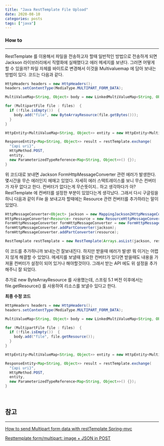 ```yaml
---
title: "Java RestTemplate File Upload"
date: 2020-08-10
categories: posts
tags: ["java"]
---
```


### **How to**
---
RestTemplate 를 이용해서 파일을 전송하고자 할때 일반적인 방법으로 전송하게 되면 Jackson 라이브러리에서 직렬화에 실패했다고 에러 메세지를 보낸다. 그러면 어떻게 할 수 있을까? 파일 자체를 바이트로 변경해서 이것을 Multivaluemap 에 담아 보내는 방법이 있다. 코드는 다음과 같다.

```java
HttpHeaders headers = new HttpHeaders();
headers.setContentType(MediaType.MULTIPART_FORM_DATA);

MultiValueMap<String, Object> body = new LinkedMultiValueMap<String, Object>();

for (MultipartFile file : files)  {
  if (!file.isEmpty())  {
    body.add("file", new ByteArrayResource(file.getBytes()));
  }
}

HttpEntity<MultiValueMap<String, Object>> entity = new HttpEntity<MultiValueMap<String, Object>>(body, headers);

ResponseEntity<Map<String, Object>> result = restTemplate.exchange(
  "{api uri}",
  HttpMethod.POST,
  entity, 
  new ParameterizedTypeReference<Map<String, Object>>() {});
}
```

위 코드대로 보내면 Jackson FormHttpMessageConverter 관련 에러가 발생한다. 몇시간을 무슨 에러인지 헤매고 있었다. 자세히 에러 스택트레이스를 보니 무슨 컨버터가 자꾸 없다고 한다. 컨버터가 없다는게 무슨뜻이지.. 하고 생각하다가 아? RestTemplate 에 컨버터를 설정한 부분이 있었다는게 생각났다. 그래서 다시 구글링을 하니 다음과 같이 File 을 보내고자 할때에는 Resource 관련 컨버터를 추가하라는 말이 있었다.

```java
HttpMessageConverter<Object> jackson = new MappingJackson2HttpMessageConverter();
HttpMessageConverter<Resource> resource = new ResourceHttpMessageConverter();
FormHttpMessageConverter formHttpMessageConverter = new FormHttpMessageConverter();
formHttpMessageConverter.addPartConverter(jackson);
formHttpMessageConverter.addPartConverter(resource); 

RestTemplate restTemplate = new RestTemplate(Arrays.asList(jackson, resource, formHttpMessageConverter));
```

이 코드를 추가하니까 보내는건 잘보내진다. 하지만 받을때 에러가 발생! 뭐 이거는 어렵지 않게 해결할 수 있었다. 메세지를 보낼때 필요한 컨버터가 있다면 받을때도 내용을 가져올 컨버터가 설정이 되어 있거나 해야할것이다. 그래서 받는 API 에도 위 설정을 추가해주니 잘 되었다.

추가로 new ByteArrayResource 를 사용했는데, 스프링 5.1 버전 이후에서는 file.getResource() 를 사용하여 리소스를 보낼수 있다고 한다. 

**최종 수정 코드**

```java
HttpHeaders headers = new HttpHeaders();
headers.setContentType(MediaType.MULTIPART_FORM_DATA);

MultiValueMap<String, Object> body = new LinkedMultiValueMap<String, Object>();

for (MultipartFile file : files)  {
  if (!file.isEmpty())  {
    body.add("file", file.getResource());
  }
}

HttpEntity<MultiValueMap<String, Object>> entity = new HttpEntity<MultiValueMap<String, Object>>(body, headers);

ResponseEntity<Map<String, Object>> result = restTemplate.exchange(
  "{api uri}",
  HttpMethod.POST,
  entity, 
  new ParameterizedTypeReference<Map<String, Object>>() {});
}
```

<br>

## **참고**
---

[How to send Multipart form data with restTemplate Spring-mvc](https://stackoverflow.com/questions/28408271/how-to-send-multipart-form-data-with-resttemplate-spring-mvc/59054323#59054323)


[Resttemplate form/multipart: image + JSON in POST](https://stackoverrun.com/ko/q/8020530)